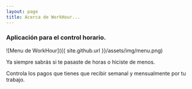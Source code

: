 ```yaml
---
layout: page
title: Acerca de WorkHour...    
---
```

### Aplicación para el control horario.

![Menu de WorkHour]({{ site.github.url }}/assets/img/menu.png)

Ya siempre sabrás si te pasaste de horas o hiciste de menos.

Controla los pagos que tienes que recibir semanal y mensualmente por tu  trabajo.
